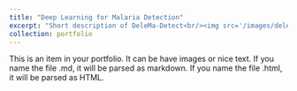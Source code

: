 ```yaml
---
title: "Deep Learning for Malaria Detection"
excerpt: "Short description of DeleMa-Detect<br/><img src='/images/delema-detect.png'>"
collection: portfolio
---
```


This is an item in your portfolio. It can be have images or nice text. If you name the file .md, it will be parsed as markdown. If you name the file .html, it will be parsed as HTML. 
